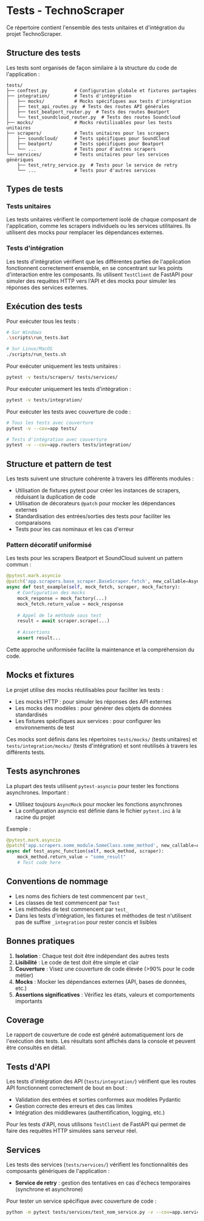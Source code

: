 # Tests - TechnoScraper

Ce répertoire contient l'ensemble des tests unitaires et d'intégration du projet TechnoScraper.

## Structure des tests

Les tests sont organisés de façon similaire à la structure du code de l'application :

```
tests/
├── conftest.py          # Configuration globale et fixtures partagées
├── integration/         # Tests d'intégration
│   ├── mocks/           # Mocks spécifiques aux tests d'intégration
│   ├── test_api_routes.py  # Tests des routes API générales
│   ├── test_beatport_router.py  # Tests des routes Beatport
│   └── test_soundcloud_router.py  # Tests des routes Soundcloud
├── mocks/               # Mocks réutilisables pour les tests unitaires
├── scrapers/            # Tests unitaires pour les scrapers
│   ├── soundcloud/      # Tests spécifiques pour SoundCloud
│   ├── beatport/        # Tests spécifiques pour Beatport 
│   └── ...              # Tests pour d'autres scrapers
└── services/            # Tests unitaires pour les services génériques
    ├── test_retry_service.py  # Tests pour le service de retry
    └── ...              # Tests pour d'autres services
```

## Types de tests

### Tests unitaires

Les tests unitaires vérifient le comportement isolé de chaque composant de l'application, comme les scrapers individuels ou les services utilitaires. Ils utilisent des mocks pour remplacer les dépendances externes.

### Tests d'intégration

Les tests d'intégration vérifient que les différentes parties de l'application fonctionnent correctement ensemble, en se concentrant sur les points d'interaction entre les composants. Ils utilisent `TestClient` de FastAPI pour simuler des requêtes HTTP vers l'API et des mocks pour simuler les réponses des services externes.

## Exécution des tests

Pour exécuter tous les tests :

```bash
# Sur Windows
.\scripts\run_tests.bat

# Sur Linux/MacOS
./scripts/run_tests.sh
```

Pour exécuter uniquement les tests unitaires :

```bash
pytest -v tests/scrapers/ tests/services/
```

Pour exécuter uniquement les tests d'intégration :

```bash
pytest -v tests/integration/
```

Pour exécuter les tests avec couverture de code :

```bash
# Tous les tests avec couverture
pytest -v --cov=app tests/

# Tests d'intégration avec couverture
pytest -v --cov=app.routers tests/integration/
```

## Structure et pattern de test

Les tests suivent une structure cohérente à travers les différents modules :

- Utilisation de fixtures pytest pour créer les instances de scrapers, réduisant la duplication de code
- Utilisation de décorateurs `@patch` pour mocker les dépendances externes
- Standardisation des entrées/sorties des tests pour faciliter les comparaisons
- Tests pour les cas nominaux et les cas d'erreur

### Pattern décoratif uniformisé

Les tests pour les scrapers Beatport et SoundCloud suivent un pattern commun :

```python
@pytest.mark.asyncio
@patch('app.scrapers.base_scraper.BaseScraper.fetch', new_callable=AsyncMock)
async def test_example(self, mock_fetch, scraper, mock_factory):
    # Configuration des mocks
    mock_response = mock_factory(...)
    mock_fetch.return_value = mock_response
    
    # Appel de la méthode sous test
    result = await scraper.scrape(...)
    
    # Assertions
    assert result...
```

Cette approche uniformisée facilite la maintenance et la compréhension du code.

## Mocks et fixtures

Le projet utilise des mocks réutilisables pour faciliter les tests :

- Les mocks HTTP : pour simuler les réponses des API externes
- Les mocks des modèles : pour générer des objets de données standardisés
- Les fixtures spécifiques aux services : pour configurer les environnements de test

Ces mocks sont définis dans les répertoires `tests/mocks/` (tests unitaires) et `tests/integration/mocks/` (tests d'intégration) et sont réutilisés à travers les différents tests.

## Tests asynchrones

La plupart des tests utilisent `pytest-asyncio` pour tester les fonctions asynchrones.
Important : 
- Utilisez toujours `AsyncMock` pour mocker les fonctions asynchrones
- La configuration asyncio est définie dans le fichier `pytest.ini` à la racine du projet

Exemple :
```python
@pytest.mark.asyncio
@patch('app.scrapers.some_module.SomeClass.some_method', new_callable=AsyncMock)
async def test_async_function(self, mock_method, scraper):
    mock_method.return_value = "some_result"
    # Test code here
```

## Conventions de nommage

- Les noms des fichiers de test commencent par `test_`
- Les classes de test commencent par `Test`
- Les méthodes de test commencent par `test_`
- Dans les tests d'intégration, les fixtures et méthodes de test n'utilisent pas de suffixe `_integration` pour rester concis et lisibles

## Bonnes pratiques

1. **Isolation** : Chaque test doit être indépendant des autres tests
2. **Lisibilité** : Le code de test doit être simple et clair
3. **Couverture** : Visez une couverture de code élevée (>90% pour le code métier)
4. **Mocks** : Mocker les dépendances externes (API, bases de données, etc.)
5. **Assertions significatives** : Vérifiez les états, valeurs et comportements importants

## Coverage

Le rapport de couverture de code est généré automatiquement lors de l'exécution des tests. 
Les résultats sont affichés dans la console et peuvent être consultés en détail.

## Tests d'API

Les tests d'intégration des API (`tests/integration/`) vérifient que les routes API fonctionnent correctement de bout en bout :

- Validation des entrées et sorties conformes aux modèles Pydantic
- Gestion correcte des erreurs et des cas limites
- Intégration des middlewares (authentification, logging, etc.)

Pour les tests d'API, nous utilisons `TestClient` de FastAPI qui permet de faire des requêtes HTTP simulées sans serveur réel.

## Services

Les tests des services (`tests/services/`) vérifient les fonctionnalités des composants génériques de l'application :

- **Service de retry** : gestion des tentatives en cas d'échecs temporaires (synchrone et asynchrone)

Pour tester un service spécifique avec couverture de code :

```bash
python -m pytest tests/services/test_nom_service.py -v --cov=app.services.nom_service
``` 